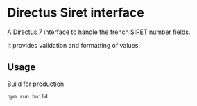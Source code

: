 # Directus Siret interface


A [Directus 7](https://github.com/directus/directus) interface to handle the 
french SIRET number fields.

It provides validation and formatting of values.

## Usage

Build for production

```
npm run build
```

